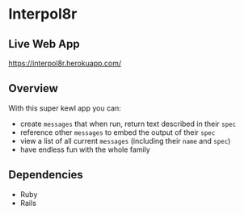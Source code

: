 # Interpol8r

## Live Web App

https://interpol8r.herokuapp.com/

## Overview

With this super kewl app you can:
- create `messages` that when run, return text described in their `spec`
- reference other `messages` to embed the output of their `spec`
- view a list of all current `messages` (including their `name` and `spec`)
- have endless fun with the whole family

## Dependencies
- Ruby
- Rails
